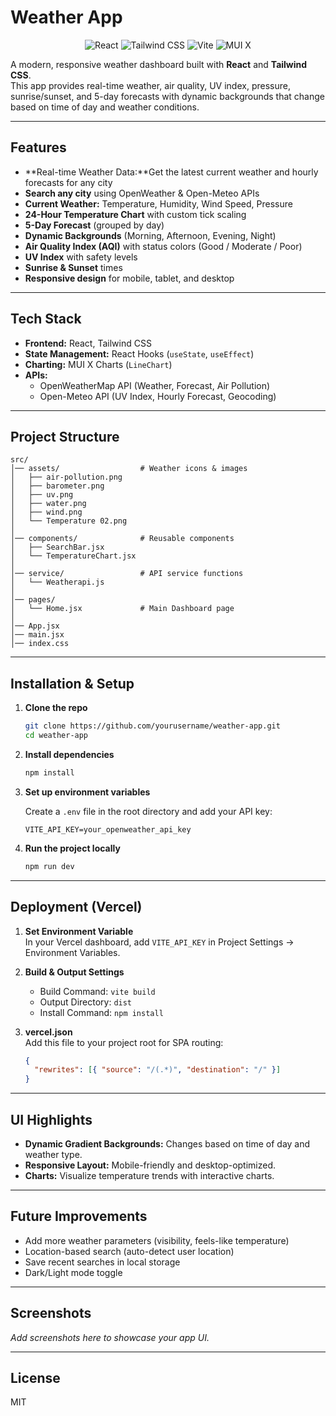 # Weather App

<p align="center">
  <img src="https://img.shields.io/badge/React-20232A?style=for-the-badge&logo=react&logoColor=61DAFB" alt="React"/>
  <img src="https://img.shields.io/badge/Tailwind_CSS-38B2AC?style=for-the-badge&logo=tailwind-css&logoColor=white" alt="Tailwind CSS"/>
  <img src="https://img.shields.io/badge/Vite-B73BFE?style=for-the-badge&logo=vite&logoColor=FFD62E" alt="Vite"/>
  <img src="https://img.shields.io/badge/MUI-007FFF?style=for-the-badge&logo=mui&logoColor=white" alt="MUI X"/>
</p>

A modern, responsive weather dashboard built with **React** and **Tailwind CSS**.  
This app provides real-time weather, air quality, UV index, pressure, sunrise/sunset, and 5-day forecasts with dynamic backgrounds that change based on time of day and weather conditions.

---

## Features

- **Real-time Weather Data:**Get the latest current weather and hourly forecasts for any city
- **Search any city** using OpenWeather & Open-Meteo APIs
- **Current Weather:** Temperature, Humidity, Wind Speed, Pressure
- **24-Hour Temperature Chart** with custom tick scaling
- **5-Day Forecast** (grouped by day)
- **Dynamic Backgrounds** (Morning, Afternoon, Evening, Night)
- **Air Quality Index (AQI)** with status colors (Good / Moderate / Poor)
- **UV Index** with safety levels
- **Sunrise & Sunset** times
- **Responsive design** for mobile, tablet, and desktop

---

## Tech Stack

- **Frontend:** React, Tailwind CSS
- **State Management:** React Hooks (`useState`, `useEffect`)
- **Charting:** MUI X Charts (`LineChart`)
- **APIs:**
  - OpenWeatherMap API (Weather, Forecast, Air Pollution)
  - Open-Meteo API (UV Index, Hourly Forecast, Geocoding)

---

## Project Structure

```
src/
│── assets/                  # Weather icons & images
│   ├── air-pollution.png
│   ├── barometer.png
│   ├── uv.png
│   ├── water.png
│   ├── wind.png
│   └── Temperature 02.png
│
│── components/              # Reusable components
│   ├── SearchBar.jsx
│   └── TemperatureChart.jsx
│
│── service/                 # API service functions
│   └── Weatherapi.js
│
│── pages/
│   └── Home.jsx             # Main Dashboard page
│
│── App.jsx
│── main.jsx
│── index.css
```

---

## Installation & Setup

1. **Clone the repo**

   ```sh
   git clone https://github.com/yourusername/weather-app.git
   cd weather-app
   ```

2. **Install dependencies**

   ```sh
   npm install
   ```

3. **Set up environment variables**

   Create a `.env` file in the root directory and add your API key:

   ```
   VITE_API_KEY=your_openweather_api_key
   ```

4. **Run the project locally**
   ```sh
   npm run dev
   ```

---

## Deployment (Vercel)

1. **Set Environment Variable**  
   In your Vercel dashboard, add `VITE_API_KEY` in Project Settings → Environment Variables.

2. **Build & Output Settings**

   - Build Command: `vite build`
   - Output Directory: `dist`
   - Install Command: `npm install`

3. **vercel.json**  
   Add this file to your project root for SPA routing:
   ```json
   {
     "rewrites": [{ "source": "/(.*)", "destination": "/" }]
   }
   ```

---

## UI Highlights

- **Dynamic Gradient Backgrounds:** Changes based on time of day and weather type.
- **Responsive Layout:** Mobile-friendly and desktop-optimized.
- **Charts:** Visualize temperature trends with interactive charts.

---

## Future Improvements

- Add more weather parameters (visibility, feels-like temperature)
- Location-based search (auto-detect user location)
- Save recent searches in local storage
- Dark/Light mode toggle

---

## Screenshots

_Add screenshots here to showcase your app UI._

---

## License

MIT
